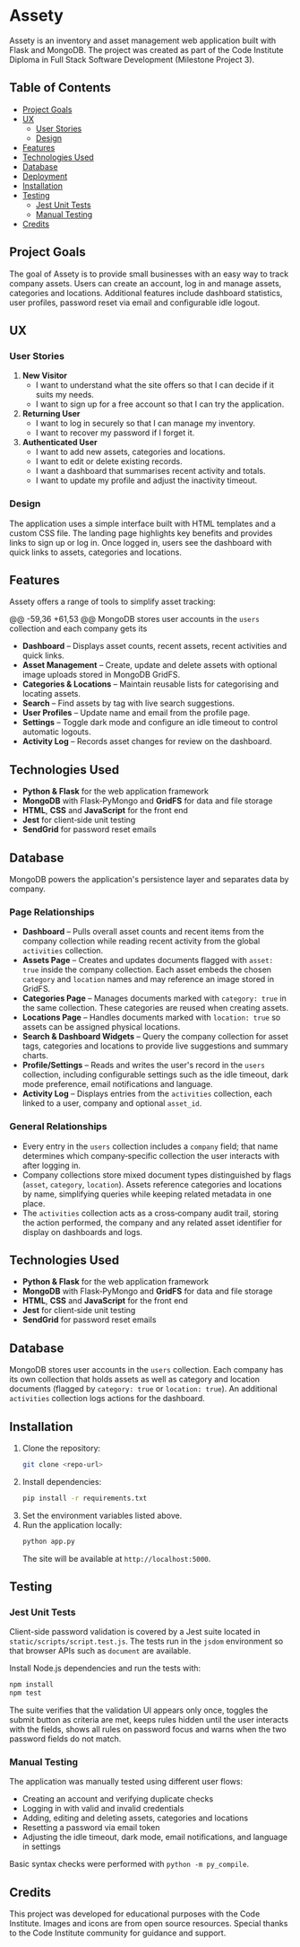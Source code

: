 # Assety

Assety is an inventory and asset management web application built with Flask and MongoDB. The project was created as part of the Code Institute Diploma in Full Stack Software Development (Milestone Project 3).

## Table of Contents
- [Project Goals](#project-goals)
- [UX](#ux)
  - [User Stories](#user-stories)
  - [Design](#design)
- [Features](#features)
- [Technologies Used](#technologies-used)
- [Database](#database)
- [Deployment](#deployment)
- [Installation](#installation)
- [Testing](#testing)
  - [Jest Unit Tests](#jest-unit-tests)
  - [Manual Testing](#manual-testing)
- [Credits](#credits)

## Project Goals
The goal of Assety is to provide small businesses with an easy way to track company assets. Users can create an account, log in and manage assets, categories and locations. Additional features include dashboard statistics, user profiles, password reset via email and configurable idle logout.

## UX
### User Stories
1. **New Visitor**
   - I want to understand what the site offers so that I can decide if it suits my needs.
   - I want to sign up for a free account so that I can try the application.
2. **Returning User**
   - I want to log in securely so that I can manage my inventory.
   - I want to recover my password if I forget it.
3. **Authenticated User**
   - I want to add new assets, categories and locations.
   - I want to edit or delete existing records.
   - I want a dashboard that summarises recent activity and totals.
   - I want to update my profile and adjust the inactivity timeout.

### Design
The application uses a simple interface built with HTML templates and a custom CSS file. The landing page highlights key benefits and provides links to sign up or log in. Once logged in, users see the dashboard with quick links to assets, categories and locations.

## Features
Assety offers a range of tools to simplify asset tracking:

@@ -59,36 +61,53 @@ MongoDB stores user accounts in the `users` collection and each company gets its
- **Dashboard** – Displays asset counts, recent assets, recent activities and quick links.
- **Asset Management** – Create, update and delete assets with optional image uploads stored in MongoDB GridFS.
- **Categories & Locations** – Maintain reusable lists for categorising and locating assets.
- **Search** – Find assets by tag with live search suggestions.
- **User Profiles** – Update name and email from the profile page.
- **Settings** – Toggle dark mode and configure an idle timeout to control automatic logouts.
- **Activity Log** – Records asset changes for review on the dashboard.

## Technologies Used
- **Python & Flask** for the web application framework
- **MongoDB** with Flask‑PyMongo and **GridFS** for data and file storage
- **HTML**, **CSS** and **JavaScript** for the front end
- **Jest** for client‑side unit testing
- **SendGrid** for password reset emails

## Database
MongoDB powers the application's persistence layer and separates data by company.

### Page Relationships
- **Dashboard** – Pulls overall asset counts and recent items from the company collection while reading recent activity from the global `activities` collection.
- **Assets Page** – Creates and updates documents flagged with `asset: true` inside the company collection. Each asset embeds the chosen `category` and `location` names and may reference an image stored in GridFS.
- **Categories Page** – Manages documents marked with `category: true` in the same collection. These categories are reused when creating assets.
- **Locations Page** – Handles documents marked with `location: true` so assets can be assigned physical locations.
- **Search & Dashboard Widgets** – Query the company collection for asset tags, categories and locations to provide live suggestions and summary charts.
- **Profile/Settings** – Reads and writes the user's record in the `users` collection, including configurable settings such as the idle timeout, dark mode preference, email notifications and language.
- **Activity Log** – Displays entries from the `activities` collection, each linked to a user, company and optional `asset_id`.

### General Relationships
- Every entry in the `users` collection includes a `company` field; that name determines which company‑specific collection the user interacts with after logging in.
- Company collections store mixed document types distinguished by flags (`asset`, `category`, `location`). Assets reference categories and locations by name, simplifying queries while keeping related metadata in one place.
- The `activities` collection acts as a cross‑company audit trail, storing the action performed, the company and any related asset identifier for display on dashboards and logs.
## Technologies Used
- **Python & Flask** for the web application framework
- **MongoDB** with Flask‑PyMongo and **GridFS** for data and file storage
- **HTML**, **CSS** and **JavaScript** for the front end
- **Jest** for client‑side unit testing
- **SendGrid** for password reset emails

## Database
MongoDB stores user accounts in the `users` collection. Each company has its own collection that holds assets as well as category and location documents (flagged by `category: true` or `location: true`). An additional `activities` collection logs actions for the dashboard.

## Installation
1. Clone the repository:
   ```bash
   git clone <repo-url>
   ```
2. Install dependencies:
   ```bash
   pip install -r requirements.txt
   ```
3. Set the environment variables listed above.
4. Run the application locally:
   ```bash
   python app.py
   ```
   The site will be available at `http://localhost:5000`.

## Testing

### Jest Unit Tests
Client-side password validation is covered by a Jest suite located in `static/scripts/script.test.js`.
The tests run in the `jsdom` environment so that browser APIs such as `document` are available.

Install Node.js dependencies and run the tests with:

```bash
npm install
npm test
```

The suite verifies that the validation UI appears only once, toggles the submit button as criteria are met,
keeps rules hidden until the user interacts with the fields, shows all rules on password focus and warns
when the two password fields do not match.

### Manual Testing
The application was manually tested using different user flows:
- Creating an account and verifying duplicate checks
- Logging in with valid and invalid credentials
- Adding, editing and deleting assets, categories and locations
- Resetting a password via email token
- Adjusting the idle timeout, dark mode, email notifications, and language in settings

Basic syntax checks were performed with `python -m py_compile`.

## Credits
This project was developed for educational purposes with the Code Institute. Images and icons are from open source resources. Special thanks to the Code Institute community for guidance and support.